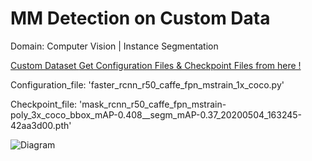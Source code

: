 # MM Detection on Custom Data
Domain: Computer Vision | Instance Segmentation

<a href="https://www.kaggle.com/datasets/sreevishnudamodaran/vinbigdata-coco-dataset-with-wbf-3x-downscaled?select=vinbigdata-coco-dataset-with-wbf-3x-downscaled">
Custom Dataset
</a>


<a href="https://github.com/open-mmlab/mmdetection/tree/master/configs">
Get Configuration Files & Checkpoint Files from here !
</a>


Configuration_file: 'faster_rcnn_r50_caffe_fpn_mstrain_1x_coco.py'

Checkpoint_file: 'mask_rcnn_r50_caffe_fpn_mstrain-poly_3x_coco_bbox_mAP-0.408__segm_mAP-0.37_20200504_163245-42aa3d00.pth'

![Diagram](https://raw.githubusercontent.com/mykeysid10/Fire-Alarm-System-using-Tinkercad/main/Output.png)

